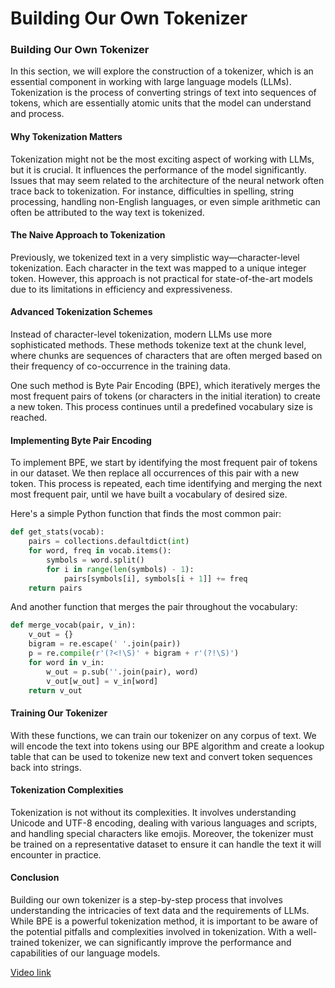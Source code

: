 # Building Our Own Tokenizer

### Building Our Own Tokenizer

In this section, we will explore the construction of a tokenizer, which is an essential component in working with large language models (LLMs). Tokenization is the process of converting strings of text into sequences of tokens, which are essentially atomic units that the model can understand and process.

#### Why Tokenization Matters

Tokenization might not be the most exciting aspect of working with LLMs, but it is crucial. It influences the performance of the model significantly. Issues that may seem related to the architecture of the neural network often trace back to tokenization. For instance, difficulties in spelling, string processing, handling non-English languages, or even simple arithmetic can often be attributed to the way text is tokenized.

#### The Naive Approach to Tokenization

Previously, we tokenized text in a very simplistic way—character-level tokenization. Each character in the text was mapped to a unique integer token. However, this approach is not practical for state-of-the-art models due to its limitations in efficiency and expressiveness.

#### Advanced Tokenization Schemes

Instead of character-level tokenization, modern LLMs use more sophisticated methods. These methods tokenize text at the chunk level, where chunks are sequences of characters that are often merged based on their frequency of co-occurrence in the training data.

One such method is Byte Pair Encoding (BPE), which iteratively merges the most frequent pairs of tokens (or characters in the initial iteration) to create a new token. This process continues until a predefined vocabulary size is reached.

#### Implementing Byte Pair Encoding

To implement BPE, we start by identifying the most frequent pair of tokens in our dataset. We then replace all occurrences of this pair with a new token. This process is repeated, each time identifying and merging the next most frequent pair, until we have built a vocabulary of desired size.

Here's a simple Python function that finds the most common pair:

```python
def get_stats(vocab):
    pairs = collections.defaultdict(int)
    for word, freq in vocab.items():
        symbols = word.split()
        for i in range(len(symbols) - 1):
            pairs[symbols[i], symbols[i + 1]] += freq
    return pairs
```

And another function that merges the pair throughout the vocabulary:

```python
def merge_vocab(pair, v_in):
    v_out = {}
    bigram = re.escape(' '.join(pair))
    p = re.compile(r'(?<!\S)' + bigram + r'(?!\S)')
    for word in v_in:
        w_out = p.sub(''.join(pair), word)
        v_out[w_out] = v_in[word]
    return v_out
```

#### Training Our Tokenizer

With these functions, we can train our tokenizer on any corpus of text. We will encode the text into tokens using our BPE algorithm and create a lookup table that can be used to tokenize new text and convert token sequences back into strings.

#### Tokenization Complexities

Tokenization is not without its complexities. It involves understanding Unicode and UTF-8 encoding, dealing with various languages and scripts, and handling special characters like emojis. Moreover, the tokenizer must be trained on a representative dataset to ensure it can handle the text it will encounter in practice.

#### Conclusion

Building our own tokenizer is a step-by-step process that involves understanding the intricacies of text data and the requirements of LLMs. While BPE is a powerful tokenization method, it is important to be aware of the potential pitfalls and complexities involved in tokenization. With a well-trained tokenizer, we can significantly improve the performance and capabilities of our language models.

[Video link](https://www.youtube.com/watch?v=zduSFxRajkE?t=245)